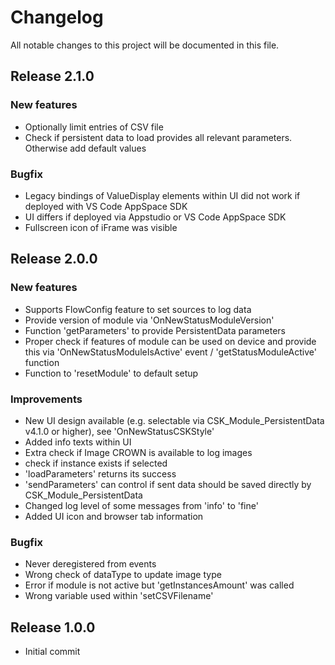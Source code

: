 # Changelog
All notable changes to this project will be documented in this file.

## Release 2.1.0

### New features
- Optionally limit entries of CSV file
- Check if persistent data to load provides all relevant parameters. Otherwise add default values

### Bugfix
- Legacy bindings of ValueDisplay elements within UI did not work if deployed with VS Code AppSpace SDK
- UI differs if deployed via Appstudio or VS Code AppSpace SDK
- Fullscreen icon of iFrame was visible

## Release 2.0.0

### New features
- Supports FlowConfig feature to set sources to log data
- Provide version of module via 'OnNewStatusModuleVersion'
- Function 'getParameters' to provide PersistentData parameters
- Proper check if features of module can be used on device and provide this via 'OnNewStatusModuleIsActive' event / 'getStatusModuleActive' function
- Function to 'resetModule' to default setup

### Improvements
- New UI design available (e.g. selectable via CSK_Module_PersistentData v4.1.0 or higher), see 'OnNewStatusCSKStyle'
- Added info texts within UI
- Extra check if Image CROWN is available to log images
- check if instance exists if selected
- 'loadParameters' returns its success
- 'sendParameters' can control if sent data should be saved directly by CSK_Module_PersistentData
- Changed log level of some messages from 'info' to 'fine'
- Added UI icon and browser tab information

### Bugfix
- Never deregistered from events
- Wrong check of dataType to update image type
- Error if module is not active but 'getInstancesAmount' was called
- Wrong variable used within 'setCSVFilename'

## Release 1.0.0
- Initial commit
